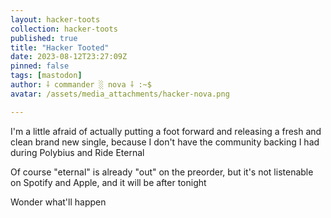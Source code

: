 ```yaml
---
layout: hacker-toots
collection: hacker-toots
published: true
title: "Hacker Tooted"
date: 2023-08-12T23:27:09Z
pinned: false
tags: [mastodon]
author: ⸸ commander ░ nova ⸸ :~$
avatar: /assets/media_attachments/hacker-nova.png

---
```


<p>I&#39;m a little afraid of actually putting a foot forward and releasing a fresh and clean brand new single, because I don&#39;t have the community backing I had during Polybius and Ride Eternal</p><p>Of course &quot;eternal&quot; is already &quot;out&quot; on the preorder, but it&#39;s not listenable on Spotify and Apple, and it will be after tonight</p><p>Wonder what&#39;ll happen</p>


